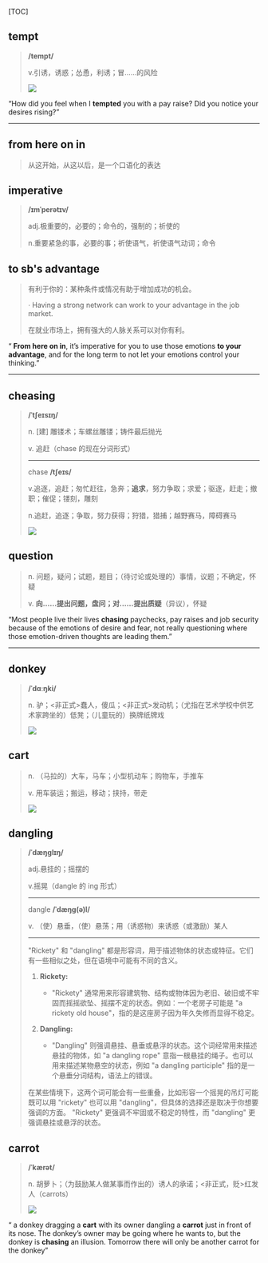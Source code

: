 [TOC]

## tempt

> **/tempt/**
>
> v.引诱，诱惑；怂恿，利诱；冒……的风险
>
> ![](https://oimagea7.ydstatic.com/image?id=8700316913511084783&product=kid-dict&w=240)

“How did you feel when I **tempted** you with a pay raise? Did you notice your desires rising?”

---

## from here on in 

> 从这开始，从这以后，是一个口语化的表达

## imperative

> **/ɪmˈperətɪv/**
>
> adj.极重要的，必要的；命令的，强制的；祈使的
>
> n.重要紧急的事，必要的事；祈使语气，祈使语气动词；命令

## to sb's advantage

> 有利于你的：某种条件或情况有助于增加成功的机会。
>
> · Having a strong network can work to your advantage in the job market.
>
> 在就业市场上，拥有强大的人脉关系可以对你有利。

“ **From here on in**, it’s imperative for you to use those emotions **to your advantage**, and for the long term to not let your emotions control your thinking.”

---

## cheasing

> **/ˈtʃeɪsɪŋ/**
>
> n.
> [建] 雕镂术；车螺丝雕镂；铸件最后抛光
>
> v.
> 追赶（chase 的现在分词形式）
>
> ---
>
> chase **/tʃeɪs/**
>
> v.追逐，追赶；匆忙赶往，急奔；**追求**，努力争取；求爱；驱逐，赶走；撤职；催促；镂刻，雕刻
>
> n.追赶，追逐；争取，努力获得；狩猎，猎捕；越野赛马，障碍赛马
>
> ![](https://ydlunacommon-cdn.nosdn.127.net/e983665500be802206ddb974c6c6f51c.jpg?)

## question

> n.
> 问题，疑问；试题，题目；（待讨论或处理的）事情，议题；不确定，怀疑
>
> v.
> **向……提出问题，盘问；对……提出质疑**（异议），怀疑

“Most people live their lives **chasing** paychecks, pay raises and job security because of the emotions of desire and fear, not really questioning where those emotion-driven thoughts are leading them.”

---

## donkey

> **/ˈdɑːŋki/**
>
> n.
> 驴；<非正式>蠢人，傻瓜；<非正式>发动机；（尤指在艺术学校中供艺术家跨坐的）低凳；（儿童玩的）换牌纸牌戏
>
> ![](https://ydlunacommon-cdn.nosdn.127.net/44f9352ee5f6969a09880268e6696a47.jpg)

## cart

> n.
> （马拉的）大车，马车；小型机动车；购物车，手推车
>
> v.
> 用车装运；搬运，移动；挟持，带走
>
> ![](https://ydlunacommon-cdn.nosdn.127.net/ac91ac4cd45d73dc687c52052bac6e12.jpg?)

## dangling

> **/ˈdæŋɡlɪŋ/**
>
> adj.悬挂的；摇摆的
>
> v.摇晃（dangle 的 ing 形式）
>
> ---
>
> dangle **/ˈdæŋɡ(ə)l/**
>
> v.
> （使）悬垂，（使）悬荡；用（诱惑物）来诱惑（或激励）某人
>
> ---
>
> "Rickety" 和 "dangling" 都是形容词，用于描述物体的状态或特征。它们有一些相似之处，但在语境中可能有不同的含义。
>
> 1. **Rickety:**
>    - "Rickety" 通常用来形容建筑物、结构或物体因为老旧、破旧或不牢固而摇摇欲坠、摇摆不定的状态。例如：一个老房子可能是 "a rickety old house"，指的是这座房子因为年久失修而显得不稳定。
>
> 2. **Dangling:**
>    - "Dangling" 则强调悬挂、悬垂或悬浮的状态。这个词经常用来描述悬挂的物体，如 "a dangling rope" 意指一根悬挂的绳子。也可以用来描述某物悬空的状态，例如 "a dangling participle" 指的是一个悬垂分词结构，语法上的错误。
>
> 在某些情境下，这两个词可能会有一些重叠，比如形容一个摇晃的吊灯可能既可以用 "rickety" 也可以用 "dangling"，但具体的选择还是取决于你想要强调的方面。 "Rickety" 更强调不牢固或不稳定的特性，而 "dangling" 更强调悬挂或悬浮的状态。

## carrot

> **/ˈkærət/**
>
> n.
> 胡萝卜；（为鼓励某人做某事而作出的）诱人的承诺；<非正式，贬>红发人（carrots）
>
> ![](https://ydlunacommon-cdn.nosdn.127.net/47aecc3eb3cb81629f0a5eb59964bed4.jpg?)

“ a donkey dragging a **cart** with its owner dangling a **carrot** just in front of its nose. The donkey’s owner may be going where he wants to, but the donkey is **chasing** an illusion. Tomorrow there will only be another carrot for the donkey”

